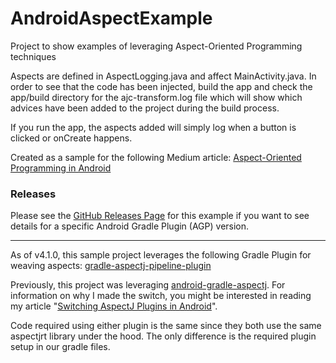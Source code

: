 # AndroidAspectExample
Project to show examples of leveraging Aspect-Oriented Programming techniques

Aspects are defined in AspectLogging.java and affect MainActivity.java. 
In order to see that the code has been injected, build the app and check the app/build directory for the 
ajc-transform.log file which will show which advices have been added to the project during the build process.

If you run the app, the aspects added will simply log when a button is clicked or onCreate happens.

Created as a sample for the following Medium article:
[Aspect-Oriented Programming in Android](https://link.medium.com/XYs0fWKrC7)

### Releases
Please see the [GitHub Releases Page](https://github.com/jdvp/AndroidAspectExample/releases)
for this example if you want to see details for a specific Android Gradle Plugin (AGP) version.

---

As of v4.1.0, this sample project leverages the following Gradle Plugin for weaving aspects:
[gradle-aspectj-pipeline-plugin](https://github.com/Ibotta/gradle-aspectj-pipeline-plugin)

Previously, this project was leveraging [android-gradle-aspectj](https://github.com/Archinamon/android-gradle-aspectj).
For information on why I made the switch, you might be interested in reading my article "[Switching AspectJ Plugins in Android](https://jdvp.me/articles/Switching-AspectJ-Plugins-Android)".

Code required using either plugin is the same since they both use the same aspectjrt library under the hood. The only difference is the required plugin setup in our gradle files.